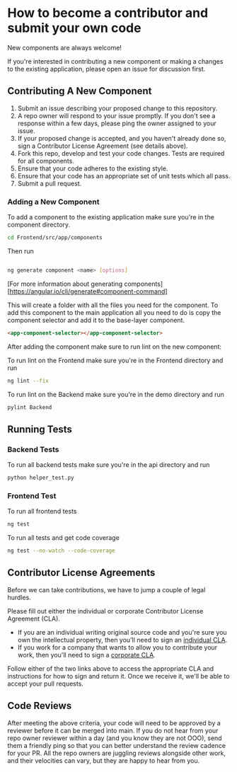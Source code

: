 # How to become a contributor and submit your own code

New components are always welcome!

If you're interested in contributing a new component or making a changes to the existing application,
please open an issue for discussion first.

## Contributing A New Component

1. Submit an issue describing your proposed change to this repository.
2. A repo owner will respond to your issue promptly. If you don't see a response within
   a few days, please ping the owner assigned to your issue.
3. If your proposed change is accepted, and you haven't already done so, sign a
   Contributor License Agreement (see details above).
4. Fork this repo, develop and test your code changes. Tests are required for all
   components.
5. Ensure that your code adheres to the existing style.
6. Ensure that your code has an appropriate set of unit tests which all pass.
7. Submit a pull request.

### Adding a New Component

To add a component to the existing application make sure you're in the component directory.

```bash
cd Frontend/src/app/components
```

Then run

```bash

ng generate component <name> [options]

```

[For more information about generating components][https://angular.io/cli/generate#component-command]

This will create a folder with all the files you need for the component. To add this component to the main application all you need to do is copy the component selector and add it to the base-layer component.

```html
<app-component-selector></app-component-selector>
```

After adding the component make sure to run lint on the new component:

To run lint on the Frontend make sure you're in the Frontend directory and run

```bash
ng lint --fix
```

To run lint on the Backend make sure you're in the demo directory and run

```bash
pylint Backend
```

## Running Tests

### Backend Tests

To run all backend tests make sure you're in the api directory and run

```bash
python helper_test.py
```

### Frontend Test

To run all frontend tests

```bash
ng test
```

To run all tests and get code coverage

```bash
ng test --no-watch --code-coverage
```

## Contributor License Agreements

Before we can take contributions, we have to jump a couple of legal hurdles.

Please fill out either the individual or corporate Contributor License
Agreement (CLA).

- If you are an individual writing original source code and you're sure you
  own the intellectual property, then you'll need to sign an [individual CLA](https://developers.google.com/open-source/cla/individual).
- If you work for a company that wants to allow you to contribute your work,
  then you'll need to sign a [corporate CLA](https://developers.google.com/open-source/cla/corporate).

Follow either of the two links above to access the appropriate CLA and
instructions for how to sign and return it. Once we receive it, we'll
be able to accept your pull requests.

## Code Reviews

After meeting the above criteria, your code will need to be approved by a reviewer before it can be merged into main. If you do not hear from your repo owner reviewer within a day (and you know they are not OOO), send them a friendly ping so that you can better understand the review cadence for your PR. All the repo owners are juggling reviews alongside other work, and their velocities can vary, but they are happy to hear from you.
